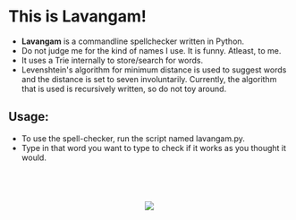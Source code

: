 <h1>This is Lavangam!</h1> 
<ul>
<li><b>Lavangam</b> is a commandline spellchecker written in Python.
<li>Do not judge me for the kind of names I use. It is funny. Atleast, to me.
<li>It uses a Trie internally to store/search for words.
<li>Levenshtein's algorithm for minimum distance is used to suggest words and the distance is set to seven involuntarily. Currently, the algorithm that is used is recursively written, so do not toy around.
</ul>
<h2>Usage:</h2>
<ul>
<li>To use the spell-checker, run the script named lavangam.py.
<li>Type in that word you want to type to check if it works as you thought it would.
</ul>
<br>
<h1></h1>
<div align="center">
<img src="https://github.com/RCReddyN/lavangam/blob/master/img/running.gif?raw=true">
</div>